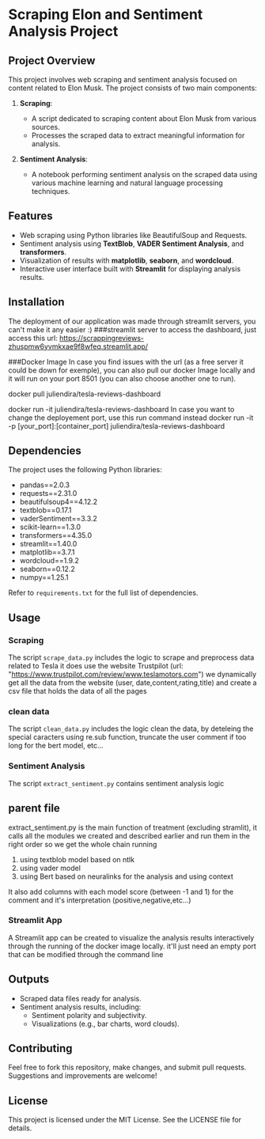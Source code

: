 # Scraping Elon and Sentiment Analysis Project

## Project Overview
This project involves web scraping and sentiment analysis focused on content related to Elon Musk. The project consists of two main components:

1. **Scraping**:
   - A script dedicated to scraping content about Elon Musk from various sources.
   - Processes the scraped data to extract meaningful information for analysis.

2. **Sentiment Analysis**:
   - A notebook performing sentiment analysis on the scraped data using various machine learning and natural language processing techniques.

## Features
- Web scraping using Python libraries like BeautifulSoup and Requests.
- Sentiment analysis using **TextBlob**, **VADER Sentiment Analysis**, and **transformers**.
- Visualization of results with **matplotlib**, **seaborn**, and **wordcloud**.
- Interactive user interface built with **Streamlit** for displaying analysis results.

## Installation
The deployment of our application was made through streamlit servers, you can't make it any easier :)
###streamlit server
to access the dashboard, just access this url:
https://scrappingreviews-zhuspmw6yvmkxae9f8wfeq.streamlit.app/

###Docker Image
In case you find issues with the url (as a free server it could be down for exemple), you can also pull our docker Image locally and it will run on your port 8501 (you can also choose another one to run).

docker pull juliendira/tesla-reviews-dashboard

docker run -it juliendira/tesla-reviews-dashboard
In case you want to change the deployement port, use this run command instead
docker run -it -p [your_port]:[container_port] juliendira/tesla-reviews-dashboard


## Dependencies
The project uses the following Python libraries:

- pandas==2.0.3
- requests==2.31.0
- beautifulsoup4==4.12.2
- textblob==0.17.1
- vaderSentiment==3.3.2
- scikit-learn==1.3.0
- transformers==4.35.0
- streamlit==1.40.0
- matplotlib==3.7.1
- wordcloud==1.9.2
- seaborn==0.12.2
- numpy==1.25.1

Refer to `requirements.txt` for the full list of dependencies.

## Usage

### Scraping 
The script `scrape_data.py` includes the logic to scrape and preprocess data related to Tesla
it does use the website Trustpilot (url: "https://www.trustpilot.com/review/www.teslamotors.com")
we dynamically get all the data from the website (user, date,content,rating,title) and create a csv file that holds the data of all the pages

### clean data 
The script `clean_data.py` includes the logic clean the data, by deteleing the special caracters using re.sub function, truncate the user comment if too long for the bert model, etc...

### Sentiment Analysis
The script `extract_sentiment.py` contains sentiment analysis logic

## parent file
extract_sentiment.py is the main function of treatment (excluding stramlit), it calls all the modules we created and described earlier and run them in the right order so we get the whole chain running


1. using textblob model based on ntlk
2. using vader model
3. using Bert based on neuralinks for the analysis and using context

It also add columns with each model score (between -1 and 1) for the comment and it's interpretation (positive,negative,etc...)

### Streamlit App
A Streamlit app can be created to visualize the analysis results interactively through the running of the docker image locally. it'll just need an empty port that can be modified through the command line


## Outputs
- Scraped data files ready for analysis.
- Sentiment analysis results, including:
  - Sentiment polarity and subjectivity.
  - Visualizations (e.g., bar charts, word clouds).

## Contributing
Feel free to fork this repository, make changes, and submit pull requests. Suggestions and improvements are welcome!

## License
This project is licensed under the MIT License. See the LICENSE file for details.


